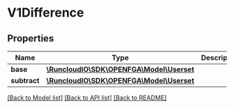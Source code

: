# V1Difference

## Properties
Name | Type | Description | Notes
------------ | ------------- | ------------- | -------------
**base** | [**\RuncloudIO\SDK\OPENFGA\Model\Userset**](Userset.md) |  | 
**subtract** | [**\RuncloudIO\SDK\OPENFGA\Model\Userset**](Userset.md) |  | 

[[Back to Model list]](../../README.md#documentation-for-models) [[Back to API list]](../../README.md#documentation-for-api-endpoints) [[Back to README]](../../README.md)

